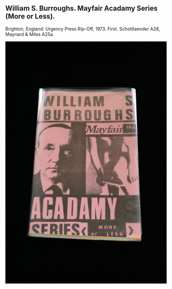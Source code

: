 ## William S. Burroughs. Mayfair Acadamy Series (More or Less).

Brighton, England: Urgency Press Rip-Off, 1973. First. Schottlaender A28, Maynard & Miles A25a.

![Mayfair Acadamy Series (More or Less)](../assets/images/mayfair-acadamy-series-more-o-1.jpg)

